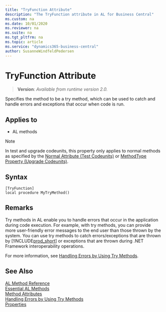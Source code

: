 ```yaml
---
title: "TryFunction Attribute"
description: "The TryFunction attribute in AL for Business Central"
ms.custom: na
ms.date: 10/01/2020
ms.reviewer: na
ms.suite: na
ms.tgt_pltfrm: na
ms.topic: article
ms.service: "dynamics365-business-central"
author: SusanneWindfeldPedersen
---
```


# TryFunction Attribute

> **Version**: _Available from runtime version 2.0._

Specifies the method to be a try method, which can be used to catch and handle errors and exceptions that occur when code is run.  
  
## Applies to
 
- AL methods 
  
> [!NOTE]  
> In test and upgrade codeunits, this property only applies to normal methods as specified by the [Normal Attribute \(Test Codeunits\)](devenv-normal-attribute.md) or [MethodType Property \(Upgrade Codeunits\)](../devenv-methodtype-property-upgrade-codeunits.md).  

## Syntax
```AL
[TryFunction]
local procedure MyTryMethod()
```

## Remarks  

Try methods in AL enable you to handle errors that occur in the application during code execution. For example, with try methods, you can provide more user-friendly error messages to the end user than those thrown by the system. You can use try methods to catch errors/exceptions that are thrown by [!INCLUDE[prod_short](../includes/prod_short.md)] or exceptions that are thrown during .NET Framework interoperability operations.  

For more information, see [Handling Errors by Using Try Methods](../devenv-handling-errors-using-try-methods.md).  

## See Also  

[AL Method Reference](../methods-auto/library.md)  
[Essential AL Methods](../devenv-essential-al-methods.md)  
[Method Attributes](devenv-method-attributes.md)  
[Handling Errors by Using Try Methods](../devenv-handling-errors-using-try-methods.md)  
[Properties](../properties/devenv-properties.md)
